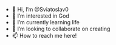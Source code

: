 - 👋 Hi, I’m @Sviatoslav0
- 👀 I’m interested in God
- 🌱 I’m currently learning life
- 💞️ I’m looking to collaborate on creating
- 📫 How to reach me here!

<!---
Sviatoslav0/Sviatoslav0 is a ✨ special ✨ repository because its `README.md` (this file) appears on your GitHub profile.
You can click the Preview link to take a look at your changes.
--->
